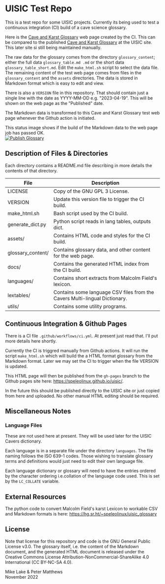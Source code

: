 # UISIC Test Repo

This is a test repo for some UISIC projects. Currently its being used to test a
continuous integration (CI) build of a cave science glossary.

Here is the [Cave and Karst Glossary](https://speleolinux.github.io/uisic/) web page created by the CI.
This can be compared to the published 
[Cave and Karst Glossary](https://www.uisic.uis-speleo.org/uisglossary-en.html) at the UISIC site.
This later site si still being maintained manually.

The raw data for the glossary comes from the directory `glossary_content`; either 
the full data `glossary_table.md .md` or the short data `glossary_table_short.md`. 
Edit the `make_html.sh` script to select the data file.
The remaining content of the test web page comes from files in the `glossary_content`
and the `assets` directories.
The data is stored in Markdown format which is easy to edit and view. 

There is also a `VERSION` file in this repository. That should contain just a
single line with the date as YYYY-MM-DD e.g. "2023-04-19". This will be shown
on the web page as the "Published" date.

The Markdown data is transformed to this Cave and Karst Glossary test web page
whenever the Github action is initiated. 

This status image shows if the build of the Markdown data to the web page job has passed OK.    
[![Publish Glossary](https://github.com/speleolinux/uisic/actions/workflows/ci.yml/badge.svg)](https://github.com/speleolinux/uisic/actions/)

<!--
![Github Pages](https://github.com/speleolinux/uisic/actions/workflows/ci.yml/badge.svg?branch=gh-pages)
-->

## Description of Files & Directories

Each directory contains a README.md file describing in more details the
contents of that directory.

| File                  | Description |
| ----                  | ----------- |
| LICENSE               | Copy of the GNU GPL 3 License.                              |
| VERSION               | Update this version file to trigger the CI build.           |
| make_html.sh          | Bash script used by the CI build.                           |
| generate_dict.py      | Python script reads in lang tables, outputs dict.           |
| assets/               | Contains HTML code and styles for the CI build.             |
| glossary_content/     | Contains glossary data, and other content for the web page. |
| docs/                 | Contains the generated HTML index from the CI build.        |
| languages/            | Contains short extracts from Malcolm Field's lexicon.       |
| lextables/            | Contains some language CSV files from the Cavers Multi-lingual Dictionary. |
| utils/                | Contains some utility programs.                             |

## Continuous Integration & Github Pages

There is a CI file `.github/workflows/ci.yml`. At present just read that.
I'll put more details here shortly. 

Currently the CI is triggred manually from Github actions. 
It will run the script `make_html.sh` which will build the a HTML format
glossary from the Markdown format.
Later we may set the CI to trigger when the file VERSION is updated. 

This HTML page will then be published from the `gh-pages` branch to the Github
pages site here: <https://speleolinux.github.io/uisic/>.

In the future this should be published directly to the UISIC site or just 
copied from here and uploaded. No other manual HTML editing should be required.

## Miscellaneous Notes

### Language Files

These are not used here at present. They will be used later for the UISIC Cavers dictionary.

Each language is in a separate file under the directory `languages`. The file
naming follows the ISO 639-1 codes. Those wishing to translate glossary terms
and definitions would just need to edit their own language file.

Each language dictionary or glossary will need to have the entries ordered by
the character ordering i.e.collation of the language code used. This is set by
the `LC_COLLATE` variable.

## External Resources

The python code to convert Malcolm Field's karst Lexicon to workable CSV and
Markdown formats is here: <https://hg.sr.ht/~speleolinux/uisic_glossary>

## License

Note that license for this repository and code is the GNU General Public License v3.0.
The glossary itself, i.e. the content of the Markdown document, and the generated 
HTML document is released under the Creative Commons License
Attribution-NonCommercial-ShareAlike 4.0 International (CC BY-NC-SA 4.0).

Mike Lake & Peter Matthews        
November 2022

